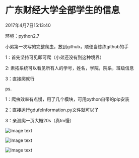 # 广东财经大学全部学生的信息

2017年4月7日15:13:40

环境：python2.7

小弟第一次写的完整爬虫，放到github，顺便当练练github的手

1：首先坚持可见即可爬（小弟还没有到这种境界）

2: 素拓系统可以看见所有人的学号，姓名，学院，院系，班级信息

3：直接爬就行


ps.

1：爬虫效率有点慢，用了几个模块，可用python自带的pip安装

2：直接运行gdufeInformation.py文件就可以了

3：亲测爬一页大概20s（真tm慢）

![Image text](https://github.com/wenbochang888/gdufeInformation/blob/master/0.png)

![Image text](https://github.com/wenbochang888/gdufeInformation/blob/master/1.png)

![Image text](https://github.com/wenbochang888/gdufeInformation/blob/master/2.png)